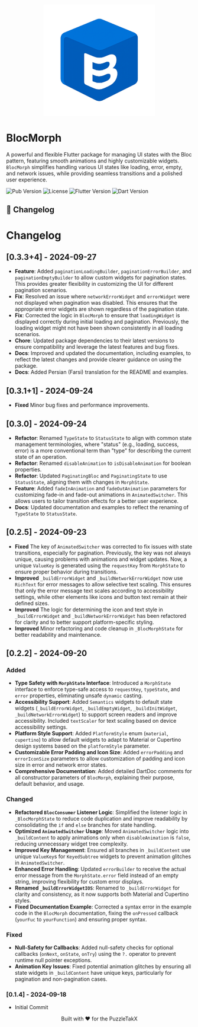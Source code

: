 <div align="center">
  <img src="https://raw.githubusercontent.com/PuzzleTakX/bloc_morph/refs/heads/master/example/assets/images/logo_bloc_morph.png" alt="BlocMorph Logo" width="300"/>
</div>

# BlocMorph

A powerful and flexible Flutter package for managing UI states with the Bloc pattern, featuring smooth animations and highly customizable widgets. `BlocMorph` simplifies handling various UI states like loading, error, empty, and network issues, while providing seamless transitions and a polished user experience.

![Pub Version](https://img.shields.io/pub/v/bloc_morph?color=blue&style=flat-square)
![License](https://img.shields.io/github/license/PuzzleTakX/bloc_morph?color=green&style=flat-square)
![Flutter Version](https://img.shields.io/badge/Flutter-%3E%3D3.0.0-blue?style=flat-square)
![Dart Version](https://img.shields.io/badge/Dart-%3E%3D2.17.0%20%3C4.0.0-blue?style=flat-square)


## 📜 Changelog

# Changelog


## [0.3.3+4] - 2024-09-27 
- **Feature**: Added `paginationLoadingBuilder`, `paginationErrorBuilder`, and `paginationEmptyBuilder` to allow custom widgets for pagination states. This provides greater flexibility in customizing the UI for different pagination scenarios.
- **Fix**: Resolved an issue where `networkErrorWidget` and `errorWidget` were not displayed when pagination was disabled. This ensures that the appropriate error widgets are shown regardless of the pagination state.
- **Fix**: Corrected the logic in `BlocMorph` to ensure that `loadingWidget` is displayed correctly during initial loading and pagination. Previously, the loading widget might not have been shown consistently in all loading scenarios.
- **Chore**: Updated package dependencies to their latest versions to ensure compatibility and leverage the latest features and bug fixes.
- **Docs**: Improved and updated the documentation, including examples, to reflect the latest changes and provide clearer guidance on using the package.
- **Docs**: Added Persian (Farsi) translation for the README and examples.

 
## [0.3.1+1] - 2024-09-24
- **Fixed** Minor bug fixes and performance improvements.

## [0.3.0] - 2024-09-24
- **Refactor**: Renamed `TypeState` to `StatusState` to align with common state management terminologies, where "status" (e.g., loading, success, error) is a more conventional term than "type" for describing the current state of an operation.
- **Refactor**: Renamed `disableAnimation` to `isDisableAnimation` for boolean properties.
- **Refactor**: Updated `PaginatingBloc` and `PaginatingState` to use `StatusState`, aligning them with changes in `MorphState`.
- **Feature**: Added `fadeInAnimation` and `fadeOutAnimation` parameters for customizing fade-in and fade-out animations in `AnimatedSwitcher`. This allows users to tailor transition effects for a better user experience.
- **Docs**: Updated documentation and examples to reflect the renaming of `TypeState` to `StatusState`.


## [0.2.5] - 2024-09-23
- **Fixed** The key of `AnimatedSwitcher` was corrected to fix issues with state transitions, especially for pagination. Previously, the key was not always unique, causing problems with animations and widget updates. Now, a unique `ValueKey` is generated using the `requestKey` from `MorphState` to ensure proper behavior during transitions.
- **Improved** `_buildErrorWidget` and `_buildNetworkErrorWidget` now use `RichText` for error messages to allow selective text scaling. This ensures that only the error message text scales according to accessibility settings, while other elements like icons and button text remain at their defined sizes.
- **Improved** The logic for determining the icon and text style in `_buildErrorWidget` and `_buildNetworkErrorWidget` has been refactored for clarity and to better support platform-specific styling.
- **Improved** Minor refactoring and code cleanup in `_BlocMorphState` for better readability and maintenance.


## [0.2.2] - 2024-09-20

### Added
- **Type Safety with `MorphState` Interface**: Introduced a `MorphState` interface to enforce type-safe access to `requestKey`, `typeState`, and `error` properties, eliminating unsafe `dynamic` casting.
- **Accessibility Support**: Added `Semantics` widgets to default state widgets (`_buildErrorWidget`, `_buildEmptyWidget`, `_buildInitWidget`, `_buildNetworkErrorWidget`) to support screen readers and improve accessibility. Included `textScaler` for text scaling based on device accessibility settings.
- **Platform Style Support**: Added `PlatformStyle` enum (`material`, `cupertino`) to allow default widgets to adapt to Material or Cupertino design systems based on the `platformStyle` parameter.
- **Customizable Error Padding and Icon Size**: Added `errorPadding` and `errorIconSize` parameters to allow customization of padding and icon size in error and network error states.
- **Comprehensive Documentation**: Added detailed DartDoc comments for all constructor parameters of `BlocMorph`, explaining their purpose, default behavior, and usage.

### Changed
- **Refactored `BlocConsumer` Listener Logic**: Simplified the listener logic in `_BlocMorphState` to reduce code duplication and improve readability by consolidating the `if` and `else` branches for state handling.
- **Optimized `AnimatedSwitcher` Usage**: Moved `AnimatedSwitcher` logic into `_buildContent` to apply animations only when `disableAnimation` is `false`, reducing unnecessary widget tree complexity.
- **Improved Key Management**: Ensured all branches in `_buildContent` use unique `ValueKey`s for `KeyedSubtree` widgets to prevent animation glitches in `AnimatedSwitcher`.
- **Enhanced Error Handling**: Updated `errorBuilder` to receive the actual error message from the `MorphState.error` field instead of an empty string, improving flexibility for custom error displays.
- **Renamed `_buildErrorWidgetIOS`**: Renamed to `_buildErrorWidget` for clarity and consistency, as it now supports both Material and Cupertino styles.
- **Fixed Documentation Example**: Corrected a syntax error in the example code in the `BlocMorph` documentation, fixing the `onPressed` callback (`yourFuc` to `yourFunction`) and ensuring proper syntax.

### Fixed
- **Null-Safety for Callbacks**: Added null-safety checks for optional callbacks (`onNext`, `onState`, `onTry`) using the `?.` operator to prevent runtime null pointer exceptions.
- **Animation Key Issues**: Fixed potential animation glitches by ensuring all state widgets in `_buildContent` have unique keys, particularly for pagination and non-pagination cases.


### [0.1.4] - 2024-09-18
- Initial Commit


<p align="center">Built with ❤️ for the PuzzleTakX</p>